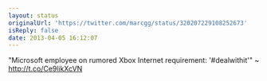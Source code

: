 ```yaml
---
layout: status
originalUrl: 'https://twitter.com/marcgg/status/320207229108252673'
isReply: false
date: 2013-04-05 16:12:07
---
```


"Microsoft employee on rumored Xbox Internet requirement: '#dealwithit'" ~ http://t.co/Ce9likXcVN
